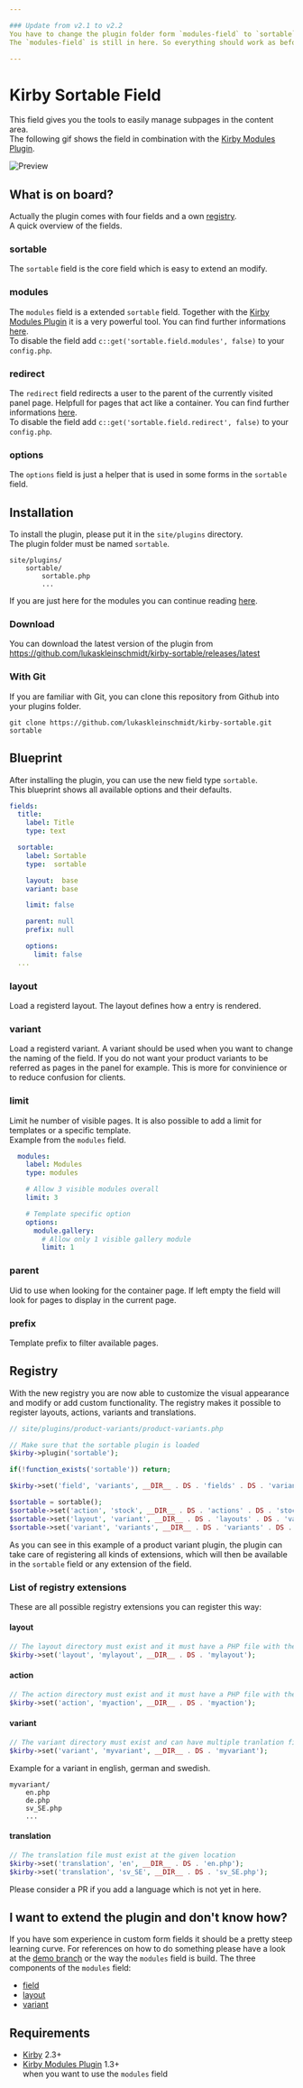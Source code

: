 ```yaml
---

### Update from v2.1 to v2.2
You have to change the plugin folder form `modules-field` to `sortable`.  
The `modules-field` is still in here. So everything should work as before.

---
```


# Kirby Sortable Field
This field gives you the tools to easily manage subpages in the content area.  
The following gif shows the field in combination with the [Kirby Modules Plugin](https://github.com/getkirby-plugins/modules-plugin).

![Preview](http://github.kleinschmidt.at/kirby-sortable/modules/preview.gif)

## What is on board?

Actually the plugin comes with four fields and a own [registry](#registry).  
A quick overview of the fields.

### sortable
The `sortable` field is the core field which is easy to extend an modify.

### modules
The `modules` field is a extended `sortable` field. Together with the [Kirby Modules Plugin](https://github.com/getkirby-plugins/modules-plugin) it is a very powerful tool. You can find further informations [here](fields/modules/readme.md).  
To disable the field add `c::get('sortable.field.modules', false)` to your `config.php`.

### redirect
The `redirect` field redirects a user to the parent of the currently visited panel page. Helpfull for pages that act like a container. You can find further informations [here](fields/redirect/readme.md).  
To disable the field add `c::get('sortable.field.redirect', false)` to your `config.php`.

### options
The `options` field is just a helper that is used in some forms in the `sortable` field.



## Installation

To install the plugin, please put it in the `site/plugins` directory.  
The plugin folder must be named `sortable`.

```
site/plugins/
    sortable/
        sortable.php
        ...
```

If you are just here for the modules you can continue reading [here](fields/modules/readme.md).


### Download

You can download the latest version of the plugin from https://github.com/lukaskleinschmidt/kirby-sortable/releases/latest

### With Git

If you are familiar with Git, you can clone this repository from Github into your plugins folder.

```git clone https://github.com/lukaskleinschmidt/kirby-sortable.git sortable```


## Blueprint
After installing the plugin, you can use the new field type `sortable`.  
This blueprint shows all available options and their defaults.

```yml
fields:
  title:
    label: Title
    type: text

  sortable:
    label: Sortable
    type:  sortable

    layout:  base
    variant: base

    limit: false

    parent: null
    prefix: null

    options:
      limit: false
  ...
```

### layout
Load a registerd layout. The layout defines how a entry is rendered.

### variant
Load a registerd variant. A variant should be used when you want to change the naming of the field. If you do not want your product variants to be referred as pages in the panel for example. This is more for convinience or to reduce confusion for clients.

### limit
Limit he number of visible pages. It is also possible to add a limit for templates or a specific template.  
Example from the `modules` field.
```yml
  modules:
    label: Modules
    type: modules

    # Allow 3 visible modules overall
    limit: 3

    # Template specific option
    options:
      module.gallery:
        # Allow only 1 visible gallery module
        limit: 1
```

### parent
Uid to use when looking for the container page. If left empty the field will look for pages to display in the current page.

### prefix
Template prefix to filter available pages.

## Registry
With the new registry you are now able to customize the visual appearance and modify or add custom functionality.
The registry makes it possible to register layouts, actions, variants and translations.

```php
// site/plugins/product-variants/product-variants.php

// Make sure that the sortable plugin is loaded
$kirby->plugin('sortable');

if(!function_exists('sortable')) return;

$kirby->set('field', 'variants', __DIR__ . DS . 'fields' . DS . 'variants');

$sortable = sortable();
$sortable->set('action', 'stock', __DIR__ . DS . 'actions' . DS . 'stock');
$sortable->set('layout', 'variant', __DIR__ . DS . 'layouts' . DS . 'variant');
$sortable->set('variant', 'variants', __DIR__ . DS . 'variants' . DS . 'variants');
```

As you can see in this example of a product variant plugin, the plugin can take care of registering all kinds of extensions, which will then be available in the `sortable` field or any extension of the field.

### List of registry extensions
These are all possible registry extensions you can register this way:

#### layout
```php
// The layout directory must exist and it must have a PHP file with the same name in it
$kirby->set('layout', 'mylayout', __DIR__ . DS . 'mylayout');
```

#### action
```php
// The action directory must exist and it must have a PHP file with the same name in it
$kirby->set('action', 'myaction', __DIR__ . DS . 'myaction');
```

#### variant
```php
// The variant directory must exist and can have multiple tranlation files
$kirby->set('variant', 'myvariant', __DIR__ . DS . 'myvariant');
```
Example for a variant in english, german and swedish.
```
myvariant/
    en.php
    de.php
    sv_SE.php
    ...
```

#### translation
```php
// The translation file must exist at the given location
$kirby->set('translation', 'en', __DIR__ . DS . 'en.php');
$kirby->set('translation', 'sv_SE', __DIR__ . DS . 'sv_SE.php');
```
Please consider a PR if you add a language which is not yet in here.


## I want to extend the plugin and don't know how?
If you have som experience in custom form fields it should be a pretty steep learning curve. For references on how to do something please have a look at the [demo branch](https://github.com/lukaskleinschmidt/kirby-modules-field/tree/demo) or the way the `modules` field is build. The three components of the `modules` field:
- [field](fields/modules)
- [layout](sortable/layouts/module)
- [variant](sortable/variants/modules)


## Requirements
- [Kirby](https://getkirby.com/) 2.3+
- [Kirby Modules Plugin](https://github.com/getkirby-plugins/modules-plugin) 1.3+  
when you want to use the `modules` field
